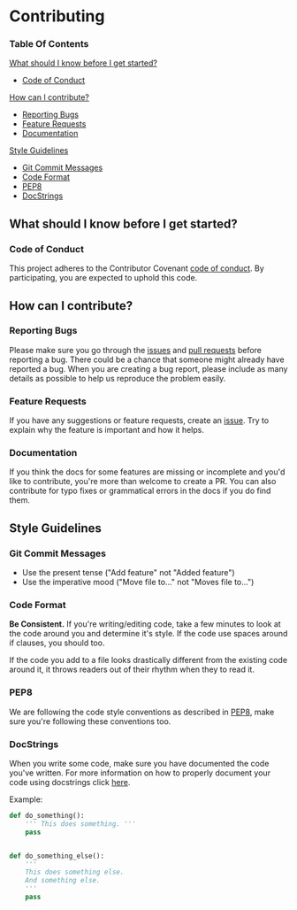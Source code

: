 # Contributing

### Table Of Contents

[What should I know before I get started?](#what-should-i-know-before-i-get-started)
 * [Code of Conduct](#code-of-conduct)

[How can I contribute?](#how-can-i-contribute)
 * [Reporting Bugs](#reporting-bugs)
 * [Feature Requests](#feature-requests)
 * [Documentation](#documentation)

[Style Guidelines](#style-guidelines)
  * [Git Commit Messages](#git-commit-messages)
  * [Code Format](#code-format)
  * [PEP8](#pep8)
  * [DocStrings](#docstrings)

## What should I know before I get started?

### Code of Conduct

This project adheres to the Contributor Covenant [code of conduct](CODE_OF_CONDUCT.md). By participating, you are expected to uphold this code.

## How can I contribute?

### Reporting Bugs

Please make sure you go through the [issues](https://github.com/kabirbaidhya/boss-cli/issues) and [pull requests](https://github.com/kabirbaidhya/boss-cli/pulls) before reporting a bug. There could be a chance that someone might already have reported a bug. When you are creating a bug report, please include as many details as possible to help us reproduce the problem easily.

### Feature Requests

If you have any suggestions or feature requests, create an [issue](https://github.com/kabirbaidhya/boss-cli/issues). Try to explain why the feature is important and how it helps.

### Documentation

If you think the docs for some features are missing or incomplete and you'd like to contribute, you're more than welcome to create a PR. You can also contribute for typo fixes or grammatical errors in the docs if you do find them.

## Style Guidelines

### Git Commit Messages

* Use the present tense ("Add feature" not "Added feature")
* Use the imperative mood ("Move file to..." not "Moves file to...")

### Code Format

**Be Consistent.** If you're writing/editing code, take a few minutes to look at the code around you and determine it's style. If the code use spaces around if clauses, you should too.

If the code you add to a file looks drastically different from the existing code around it, it throws readers out of their rhythm when they to read it.

### PEP8
We are following the code style conventions as described in [PEP8](http://pep8.org/), make sure you're following these conventions too.

### DocStrings

When you write some code, make sure you have documented the code you've written. For more information on how to properly document your code using docstrings click [here](http://docs.python-guide.org/en/latest/writing/documentation/).

Example:

```python
def do_something():
    ''' This does something. '''
    pass


def do_something_else():
    '''
    This does something else.
    And something else.
    '''
    pass

```
